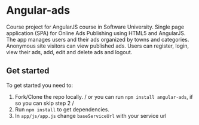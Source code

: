 Angular-ads
===============

Course project for AngularJS course in Software University.
Single page application (SPA) for Online Ads Publishing using HTML5 and AngularJS.
The app manages users and their ads organized by towns and categories. Anonymous site
visitors can view published ads. Users can register, login, view their ads, add, edit and 
delete ads and logout.

## Get started ##

To get started you need to:

1. Fork/Clone the repo locally. / or you can run `npm install angular-ads`, if so you can skip step 2 /
2. Run `npm install` to get dependencies.
3. In `app/js/app.js` change `baseServiceUrl` with your service url
